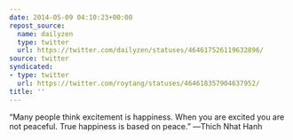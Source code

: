 ```yaml
---
date: 2014-05-09 04:10:23+00:00
repost_source:
  name: dailyzen
  type: twitter
  url: https://twitter.com/dailyzen/statuses/464617526119632896/
source: twitter
syndicated:
- type: twitter
  url: https://twitter.com/roytang/statuses/464618357904637952/
title: ''
---
```


“Many people think excitement is happiness. When you are excited you are not peaceful. True happiness is based on peace.” ―Thich Nhat Hanh